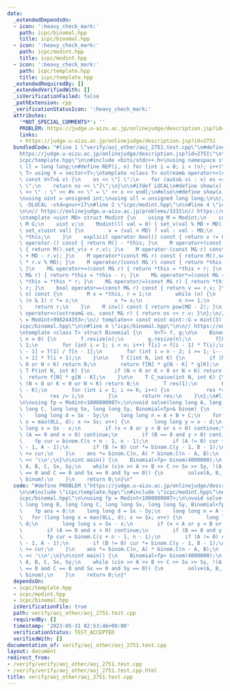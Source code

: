 ```yaml
---
data:
  _extendedDependsOn:
  - icon: ':heavy_check_mark:'
    path: icpc/binomal.hpp
    title: icpc/binomal.hpp
  - icon: ':heavy_check_mark:'
    path: icpc/modint.hpp
    title: icpc/modint.hpp
  - icon: ':heavy_check_mark:'
    path: icpc/template.hpp
    title: icpc/template.hpp
  _extendedRequiredBy: []
  _extendedVerifiedWith: []
  _isVerificationFailed: false
  _pathExtension: cpp
  _verificationStatusIcon: ':heavy_check_mark:'
  attributes:
    '*NOT_SPECIAL_COMMENTS*': ''
    PROBLEM: https://judge.u-aizu.ac.jp/onlinejudge/description.jsp?id=2751
    links:
    - https://judge.u-aizu.ac.jp/onlinejudge/description.jsp?id=2751
  bundledCode: "#line 1 \"verify/aoj_other/aoj_2751.test.cpp\"\n#define PROBLEM \"\
    https://judge.u-aizu.ac.jp/onlinejudge/description.jsp?id=2751\"\n\n#line 2 \"\
    icpc/template.hpp\"\n\n#include <bits/stdc++.h>\nusing namespace std;\n\nusing\
    \ ll = long long;\n#define REP(i, n) for (int i = 0; i < (n); i++)\ntemplate <class\
    \ T> using V = vector<T>;\ntemplate <class T> ostream& operator<<(ostream& os,\
    \ const V<T>& v) {\n    os << \"[ \";\n    for (auto& vi : v) os << vi << \",\
    \ \";\n    return os << \"]\";\n}\n\n#ifdef LOCAL\n#define show(x) cerr << __LINE__\
    \ << \" : \" << #x << \" = \" << x << endl;\n#else\n#define show(x) true\n#endif\n\
    \nusing uint = unsigned int;\nusing ull = unsigned long long;\n\n// g++ -g -fsanitize=undefined,address\
    \ -DLOCAL -std=gnu++17\n#line 2 \"icpc/modint.hpp\"\n\n#line 4 \"icpc/modint.hpp\"\
    \n\n// https://onlinejudge.u-aizu.ac.jp/problems/3331\n// https://onlinejudge.u-aizu.ac.jp/problems/2751\n\
    \ntemplate <uint MD> struct Modint {\n    using M = Modint;\n    const static\
    \ M G;\n    uint v;\n    Modint(ll val = 0) { set_v(val % MD + MD); }\n    M&\
    \ set_v(uint val) {\n        v = (val < MD) ? val : val - MD;\n        return\
    \ *this;\n    }\n    explicit operator bool() const { return v != 0; }\n    M\
    \ operator-() const { return M() - *this; }\n    M operator+(const M& r) const\
    \ { return M().set_v(v + r.v); }\n    M operator-(const M& r) const { return M().set_v(v\
    \ + MD - r.v); }\n    M operator*(const M& r) const { return M().set_v(ull(v)\
    \ * r.v % MD); }\n    M operator/(const M& r) const { return *this * r.inv();\
    \ }\n    M& operator+=(const M& r) { return *this = *this + r; }\n    M& operator-=(const\
    \ M& r) { return *this = *this - r; }\n    M& operator*=(const M& r) { return\
    \ *this = *this * r; }\n    M& operator/=(const M& r) { return *this = *this /\
    \ r; }\n    bool operator==(const M& r) const { return v == r.v; }\n    M pow(ll\
    \ n) const {\n        M x = *this, r = 1;\n        while (n) {\n            if\
    \ (n & 1) r *= x;\n            x *= x;\n            n >>= 1;\n        }\n    \
    \    return r;\n    }\n    M inv() const { return pow(MD - 2); }\n    friend ostream&\
    \ operator<<(ostream& os, const M& r) { return os << r.v; }\n};\n// using mint\
    \ = Modint<998244353>;\n// template<> const mint mint::G = mint(3);\n#line 2 \"\
    icpc/binomal.hpp\"\n\n#line 4 \"icpc/binomal.hpp\"\n\n// https://onlinejudge.u-aizu.ac.jp/problems/2751\n\
    \ntemplate <class T> struct Binomial {\n    V<T> f, g;\n\n    Binomial(const int\
    \ n = 0) {\n        f.resize(n);\n        g.resize(n);\n        f[0] = g[0] =\
    \ 1;\n        for (int i = 1; i < n; i++) f[i] = f[i - 1] * T(i);\n        g[n\
    \ - 1] = T(1) / f[n - 1];\n        for (int i = n - 2; i >= 1; i--) g[i] = g[i\
    \ + 1] * T(i + 1);\n    }\n\n    T C(int N, int K) {\n        if (N < 0 or K <\
    \ 0 or N < K) return 0;\n        return f[N] * g[N - K] * g[K];\n    }\n\n   \
    \ T P(int N, int K) {\n        if (N < 0 or K < 0 or N < K) return 0;\n      \
    \  return f[N] * g[N - K];\n    }\n\n    T C_naive(int N, int K) {\n        if\
    \ (N < 0 or K < 0 or N < K) return 0;\n        T res(1);\n        K = min(K, N\
    \ - K);\n        for (int i = 1; i <= K; i++) {\n            res *= N--;\n   \
    \         res /= i;\n        }\n        return res;\n    }\n};\n#line 6 \"verify/aoj_other/aoj_2751.test.cpp\"\
    \n\nusing fp = Modint<1000000007>;\n\nvoid solve(long long A, long long B, long\
    \ long C, long long Sx, long long Sy, Binomial<fp>& binom) {\n    fp ans = 0;\n\
    \    long long d = Sx - Sy;\n    long long n = A + B + C;\n    for (long long\
    \ x = max(0LL, d); x <= Sx; x++) {\n        long long y = x - d;\n        long\
    \ long s = Sx - x;\n        if (x < A or y < B or s < 0) continue;\n        if\
    \ (A == 0 and x > 0) continue;\n        if (B == 0 and y > 0) continue;\n    \
    \    fp cur = binom.C(s + n - 1, n - 1);\n        if (A != 0) cur *= binom.C(x\
    \ - 1, A - 1);\n        if (B != 0) cur *= binom.C(y - 1, B - 1);\n        ans\
    \ += cur;\n    }\n    ans *= binom.C(n, A) * binom.C(n - A, B);\n    cout << ans\
    \ << '\\n';\n}\n\nint main() {\n    Binomial<fp> binom(4000000);\n    long long\
    \ A, B, C, Sx, Sy;\n    while (cin >> A >> B >> C >> Sx >> Sy, !(A == 0 and B\
    \ == 0 and C == 0 and Sx == 0 and Sy == 0)) {\n        solve(A, B, C, Sx, Sy,\
    \ binom);\n    }\n    return 0;\n}\n"
  code: "#define PROBLEM \"https://judge.u-aizu.ac.jp/onlinejudge/description.jsp?id=2751\"\
    \n\n#include \"icpc/template.hpp\"\n#include \"icpc/modint.hpp\"\n#include \"\
    icpc/binomal.hpp\"\n\nusing fp = Modint<1000000007>;\n\nvoid solve(long long A,\
    \ long long B, long long C, long long Sx, long long Sy, Binomial<fp>& binom) {\n\
    \    fp ans = 0;\n    long long d = Sx - Sy;\n    long long n = A + B + C;\n \
    \   for (long long x = max(0LL, d); x <= Sx; x++) {\n        long long y = x -\
    \ d;\n        long long s = Sx - x;\n        if (x < A or y < B or s < 0) continue;\n\
    \        if (A == 0 and x > 0) continue;\n        if (B == 0 and y > 0) continue;\n\
    \        fp cur = binom.C(s + n - 1, n - 1);\n        if (A != 0) cur *= binom.C(x\
    \ - 1, A - 1);\n        if (B != 0) cur *= binom.C(y - 1, B - 1);\n        ans\
    \ += cur;\n    }\n    ans *= binom.C(n, A) * binom.C(n - A, B);\n    cout << ans\
    \ << '\\n';\n}\n\nint main() {\n    Binomial<fp> binom(4000000);\n    long long\
    \ A, B, C, Sx, Sy;\n    while (cin >> A >> B >> C >> Sx >> Sy, !(A == 0 and B\
    \ == 0 and C == 0 and Sx == 0 and Sy == 0)) {\n        solve(A, B, C, Sx, Sy,\
    \ binom);\n    }\n    return 0;\n}"
  dependsOn:
  - icpc/template.hpp
  - icpc/modint.hpp
  - icpc/binomal.hpp
  isVerificationFile: true
  path: verify/aoj_other/aoj_2751.test.cpp
  requiredBy: []
  timestamp: '2023-05-31 02:53:46+09:00'
  verificationStatus: TEST_ACCEPTED
  verifiedWith: []
documentation_of: verify/aoj_other/aoj_2751.test.cpp
layout: document
redirect_from:
- /verify/verify/aoj_other/aoj_2751.test.cpp
- /verify/verify/aoj_other/aoj_2751.test.cpp.html
title: verify/aoj_other/aoj_2751.test.cpp
---
```

